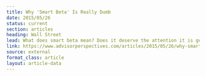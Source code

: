```yaml
---
title: Why 'Smart Beta' Is Really Dumb
date: 2015/05/26
status: current
section: articles
heading: Wall Street
lead: What does smart beta mean? Does it deserve the attention it is getting from the market and academia?
link: https://www.advisorperspectives.com/articles/2015/05/26/why-smart-beta-is-really-dumb
source: external
format_class: article
layout: article-data
---
```


